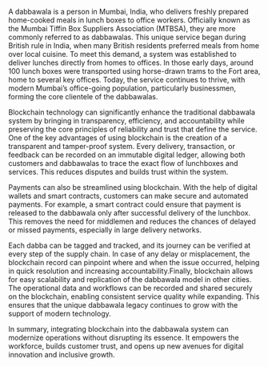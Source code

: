 A dabbawala is a person in Mumbai, India, who delivers freshly prepared home-cooked meals in lunch boxes to office workers. Officially known as the Mumbai Tiffin Box Suppliers Association (MTBSA), they are more commonly referred to as dabbawalas. This unique service began during British rule in India, when many British residents preferred meals from home over local cuisine. To meet this demand, a system was established to deliver lunches directly from homes to offices. In those early days, around 100 lunch boxes were transported using horse-drawn trams to the Fort area, home to several key offices. Today, the service continues to thrive, with modern Mumbai’s office-going population, particularly businessmen, forming the core clientele of the dabbawalas.

Blockchain technology can significantly enhance the traditional dabbawala system by bringing in transparency, efficiency, and accountability while preserving the core principles of reliability and trust that define the service. One of the key advantages of using blockchain is the creation of a transparent and tamper-proof system. Every delivery, transaction, or feedback can be recorded on an immutable digital ledger, allowing both customers and dabbawalas to trace the exact flow of lunchboxes and services. This reduces disputes and builds trust within the system.

Payments can also be streamlined using blockchain. With the help of digital wallets and smart contracts, customers can make secure and automated payments. For example, a smart contract could ensure that payment is released to the dabbawala only after successful delivery of the lunchbox. This removes the need for middlemen and reduces the chances of delayed or missed payments, especially in large delivery networks.

Each dabba can be tagged and tracked, and its journey can be verified at every step of the supply chain. In case of any delay or misplacement, the blockchain record can pinpoint where and when the issue occurred, helping in quick resolution and increasing accountability.Finally, blockchain allows for easy scalability and replication of the dabbawala model in other cities. The operational data and workflows can be recorded and shared securely on the blockchain, enabling consistent service quality while expanding. This ensures that the unique dabbawala legacy continues to grow with the support of modern technology.

In summary, integrating blockchain into the dabbawala system can modernize operations without disrupting its essence. It empowers the workforce, builds customer trust, and opens up new avenues for digital innovation and inclusive growth.
